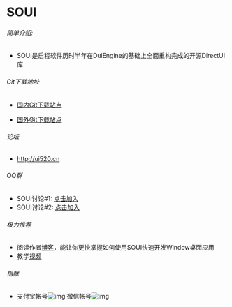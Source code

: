 SOUI
====================
###### 简单介绍:
- SOUI是启程软件历时半年在DuiEngine的基础上全面重构完成的开源DirectUI库.

###### Git下载地址

- [国内Git下载站点](https://gitee.com/setoutsoft/soui)

- [国外Git下载站点](https://github.com/SOUI2/soui)

###### 论坛
- http://ui520.cn
###### QQ群

- SOUI讨论#1: [点击加入](http://shang.qq.com/wpa/qunwpa?idkey=9653a811a72365d798a5247d6ba6885a568bdcf51c624f906c8ce7b8fd9e4eda)
- SOUI讨论#2: [点击加入](http://shang.qq.com/wpa/qunwpa?idkey=03d3294a2551beb1b54b4012086cec14b3f66d5c253debaeed241d9c623966e0)

###### 极力推荐
- 阅读作者[博客](http://www.cnblogs.com/setoutsoft/)，能让你更快掌握如何使用SOUI快速开发Window桌面应用
- 教学[视频](http://my.tv.sohu.com/pl/9259542/89333168.shtml)

###### 捐献
- 支付宝帐号![img](https://github.com/SOUI2/soui/blob/master/doc/alipay.png) 微信帐号![img](https://github.com/SOUI2/soui/blob/master/doc/wechat.png) 
